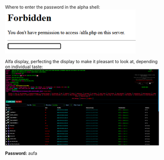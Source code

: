 Where to enter the password in the alpha shell:  
![Password Entry](passproff.png)

Alfa display, perfecting the display to make it pleasant to look at, depending on individual taste:  
![Alpha Display](proff.PNG)

**Password:** aufa
